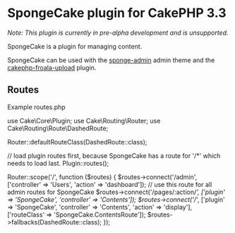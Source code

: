 # SpongeCake plugin for CakePHP 3.3

*Note: This plugin is currently in pre-alpha development and is unsupported.*

SpongeCake is a plugin for managing content.

SpongeCake can be used with the [sponge-admin](https://github.com/mikebirch/sponge-admin) admin theme and the [cakephp-froala-upload](https://github.com/mikebirch/cakephp-froala-upload) plugin.

## Routes

Example routes.php

use Cake\Core\Plugin;
use Cake\Routing\Router;
use Cake\Routing\Route\DashedRoute;

Router::defaultRouteClass(DashedRoute::class);

// load plugin routes first, because SpongeCake has a route for '/*' which needs to load last.
Plugin::routes();

Router::scope('/', function ($routes) {
    $routes->connect('/admin', ['controller' => 'Users', 'action' => 'dashboard']);
    // use this route for all admin routes for SpongeCake
    $routes->connect('/pages/:action/*', ['plugin' => 'SpongeCake', 'controller' => 'Contents']);
    $routes->connect('/*', ['plugin' => 'SpongeCake', 'controller' => 'Contents', 'action' => 'display'], ['routeClass' => 'SpongeCake.ContentsRoute']);
    $routes->fallbacks(DashedRoute::class);
});


